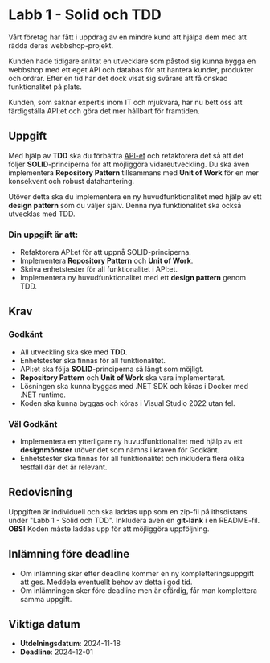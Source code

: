 # Labb 1 - Solid och TDD

Vårt företag har fått i uppdrag av en mindre kund att hjälpa dem med att rädda deras webbshop-projekt.

Kunden hade tidigare anlitat en utvecklare som påstod sig kunna bygga en webbshop med ett eget API och databas för att hantera kunder, produkter och ordrar. Efter en tid har det dock visat sig svårare att få önskad funktionalitet på plats. 

Kunden, som saknar expertis inom IT och mjukvara, har nu bett oss att färdigställa API:et och göra det mer hållbart för framtiden.

## Uppgift

Med hjälp av **TDD** ska du förbättra [API-et](https://github.com/z3ph1/WebShopSolution) och refaktorera det så att det följer **SOLID**-principerna för att möjliggöra vidareutveckling. Du ska även implementera **Repository Pattern** tillsammans med **Unit of Work** för en mer konsekvent och robust datahantering.

Utöver detta ska du implementera en ny huvudfunktionalitet med hjälp av ett **design pattern** som du väljer själv. Denna nya funktionalitet ska också utvecklas med TDD.

### Din uppgift är att:

- Refaktorera API:et för att uppnå SOLID-principerna.
- Implementera **Repository Pattern** och **Unit of Work**.
- Skriva enhetstester för all funktionalitet i API:et.
- Implementera ny huvudfunktionalitet med ett **design pattern** genom TDD.

## Krav

### Godkänt

- All utveckling ska ske med **TDD**.
- Enhetstester ska finnas för all funktionalitet.
- API:et ska följa **SOLID**-principerna så långt som möjligt.
- **Repository Pattern** och **Unit of Work** ska vara implementerat.
- Lösningen ska kunna byggas med .NET SDK och köras i Docker med .NET runtime.
- Koden ska kunna byggas och köras i Visual Studio 2022 utan fel.

### Väl Godkänt

- Implementera en ytterligare ny huvudfunktionalitet med hjälp av ett **designmönster** utöver det som nämns i kraven för Godkänt.
- Enhetstester ska finnas för all funktionalitet och inkludera flera olika testfall där det är relevant.

## Redovisning

Uppgiften är individuell och ska laddas upp som en zip-fil på ithsdistans under "Labb 1 - Solid och TDD". Inkludera även en **git-länk** i en README-fil. **OBS!** Koden måste laddas upp för att möjliggöra uppföljning.

## Inlämning före deadline

- Om inlämning sker efter deadline kommer en ny kompletteringsuppgift att ges. Meddela eventuellt behov av detta i god tid.
- Om inlämningen sker före deadline men är ofärdig, får man komplettera samma uppgift.

## Viktiga datum

- **Utdelningsdatum**: 2024-11-18
- **Deadline**: 2024-12-01
